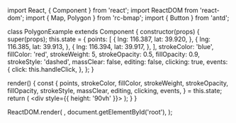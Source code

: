 import React, { Component } from 'react';
import ReactDOM from 'react-dom';
import { Map, Polygon } from 'rc-bmap';
import { Button } from 'antd';

class PolygonExample extends Component {
  constructor(props) {
    super(props);
    this.state = {
      points: [
        {
          lng: 116.387,
          lat: 39.920,
        }, {
          lng: 116.385,
          lat: 39.913,
        },
        {
          lng: 116.394,
          lat: 39.917,
        },
      ],
      strokeColor: 'blue',
      fillColor: 'red',
      strokeWeight: 5,
      strokeOpacity: 0.5,
      fillOpacity: 0.9,
      strokeStyle: 'dashed',
      massClear: false,
      editing: false,
      clicking: true,
      events: {
        click: this.handleClick,
      },
    };
  }

  render() {
    const {
      points, strokeColor, fillColor, strokeWeight, strokeOpacity,
      fillOpacity, strokeStyle, massClear, editing, clicking, events,
    } = this.state;
    return (
      <div style={{ height: '90vh' }}>
        <Map
          ak="dbLUj1nQTvDvKXkov5fhnH5HIE88RUEO"
          scrollWheelZoom
        >
          <Polygon
            points={points}
            strokeColor={strokeColor}
            fillColor={fillColor}
            strokeWeight={strokeWeight}
            strokeOpacity={strokeOpacity}
            fillOpacity={fillOpacity}
            strokeStyle={strokeStyle}
            massClear={massClear}
            editing={editing}
            clicking={clicking}
            events={events}
          />
        </Map>
      </div>
    );
  }
}

ReactDOM.render(
  <PolygonExample />,
  document.getElementById('root'),
);
